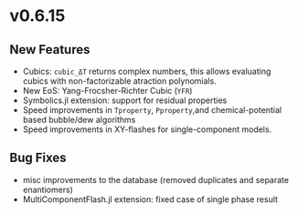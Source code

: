 # v0.6.15

## New Features

- Cubics: `cubic_ΔT` returns complex numbers, this allows evaluating cubics with non-factorizable atraction polynomials.
- New EoS: Yang-Frocsher-Richter Cubic (`YFR`)
- Symbolics.jl extension: support for residual properties
- Speed improvements in `Tproperty`, `Pproperty`,and chemical-potential based bubble/dew algorithms
- Speed improvements in XY-flashes for single-component models.

## Bug Fixes

- misc improvements to the database (removed duplicates and separate enantiomers)
- MultiComponentFlash.jl extension: fixed case of single phase result
